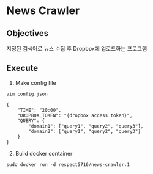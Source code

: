 # News Crawler



## Objectives

지정된 검색어로 뉴스 수집 후 Dropbox에 업로드하는 프로그램



## Execute

1. Make config file

```
vim config.json

{
	"TIME": "20:00",
	"DROPBOX_TOKEN": "{dropbox access token}",
	"QUERY": {
		"domain1": ["query1", "query2", "query3"],
		"domain2": ["query1", "query2", "query3"]
	}
}
```



2. Build docker container

```
sudo docker run -d respect5716/news-crawler:1
```

